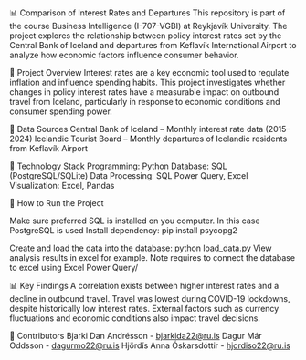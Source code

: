 📊 Comparison of Interest Rates and Departures
This repository is part of the course Business Intelligence (I-707-VGBI) at Reykjavík University. The project explores the relationship between policy interest rates set by the Central Bank of Iceland and departures from Keflavík International Airport to analyze how economic factors influence consumer behavior.

📌 Project Overview
Interest rates are a key economic tool used to regulate inflation and influence spending habits. This project investigates whether changes in policy interest rates have a measurable impact on outbound travel from Iceland, particularly in response to economic conditions and consumer spending power.

📂 Data Sources
Central Bank of Iceland – Monthly interest rate data (2015–2024)
Icelandic Tourist Board – Monthly departures of Icelandic residents from Keflavík Airport

🔧 Technology Stack
Programming: Python
Database: SQL (PostgreSQL/SQLite)
Data Processing: SQL Power Query, Excel
Visualization: Excel, Pandas

🚀 How to Run the Project

Make sure preferred SQL is installed on you computer. In this case PostgreSQL is used
Install dependency: pip install psycopg2

Create and load the data into the database: python load_data.py
View analysis results in excel for example. Note requires to connect the database to excel using Excel Power Query/

📊 Key Findings
A correlation exists between higher interest rates and a decline in outbound travel.
Travel was lowest during COVID-19 lockdowns, despite historically low interest rates.
External factors such as currency fluctuations and economic conditions also impact travel decisions.

👥 Contributors
Bjarki Dan Andrésson - bjarkida22@ru.is
Dagur Már Oddsson - dagurmo22@ru.is
Hjördís Anna Óskarsdóttir - hjordiso22@ru.is
